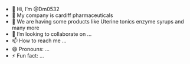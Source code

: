 - 👋 Hi, I’m @Dm0532
- 👀 My company is cardiff pharmaceuticals 
- 🌱 We are having some products like Uterine tonics enzyme syrups and many more 
- 💞️ I’m looking to collaborate on ...
- 📫 How to reach me ...
- 😄 Pronouns: ...
- ⚡ Fun fact: ...

<!---
Dm0532/Dm0532 is a ✨ special ✨ repository because its `README.md` (this file) appears on your GitHub profile.
You can click the Preview link to take a look at your changes.
--->
